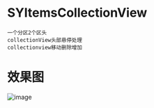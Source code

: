 # SYItemsCollectionView
```
一个分区2个区头
collectionView头部悬停处理
collectionview移动删除增加
```
# 效果图
![image](https://github.com/shumintao/SYItemsCollectionView/blob/master/WechatIMG10.jpeg)
